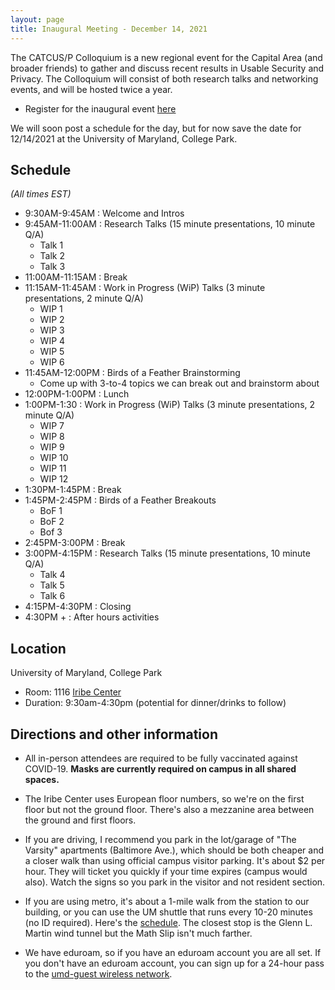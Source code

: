 ```yaml
---
layout: page
title: Inaugural Meeting - December 14, 2021
---
```



The CATCUS/P Colloquium is a new regional event for the Capital Area (and broader friends) to gather and discuss recent results in Usable Security and Privacy. The Colloquium will consist of both research talks and networking events, and will be hosted twice a year.

* Register for the inaugural event [here](https://go.umd.edu/cactus-f21)

We will soon post a schedule for the day, but for now save the date for 12/14/2021 at the University of Maryland, College Park.

## Schedule

*(All times EST)*

* 9:30AM-9:45AM : Welcome and Intros
* 9:45AM-11:00AM : Research Talks  (15 minute presentations, 10 minute Q/A) 
  * Talk 1
  * Talk 2
  * Talk 3
* 11:00AM-11:15AM : Break
* 11:15AM-11:45AM : Work in Progress (WiP) Talks (3 minute presentations, 2 minute Q/A)
  * WIP 1
  * WIP 2
  * WIP 3
  * WIP 4
  * WIP 5
  * WIP 6
* 11:45AM-12:00PM : Birds of a Feather Brainstorming
  * Come up with 3-to-4 topics we can break out and brainstorm about
* 12:00PM-1:00PM : Lunch
* 1:00PM-1:30 : Work in Progress (WiP) Talks (3 minute presentations, 2 minute Q/A)
  * WIP 7
  * WIP 8
  * WIP 9
  * WIP 10
  * WIP 11
  * WIP 12
* 1:30PM-1:45PM : Break
* 1:45PM-2:45PM : Birds of a Feather Breakouts
  * BoF 1
  * BoF 2
  * Bof 3
* 2:45PM-3:00PM : Break
* 3:00PM-4:15PM : Research Talks (15 minute presentations, 10 minute Q/A)
  * Talk 4
  * Talk 5
  * Talk 6
* 4:15PM-4:30PM : Closing
* 4:30PM + : After hours activities

## Location

University of Maryland, College Park
  * Room: 1116 [Iribe Center](https://www.google.com/maps/place/Brendan+Iribe+Center+for+Computer+Science+and+Engineering/@38.9890994,-76.9387086,17z/data=!4m12!1m6!3m5!1s0x89b7c7e9e636ed11:0x9aaf14503032f4a!2sBrendan+Iribe+Center+for+Computer+Science+and+Engineering!8m2!3d38.9890953!4d-76.9365146!3m4!1s0x89b7c7e9e636ed11:0x9aaf14503032f4a!8m2!3d38.9890953!4d-76.9365146)
  * Duration: 9:30am-4:30pm (potential for dinner/drinks to follow)

## Directions and other information
  * All in-person attendees are required to be fully vaccinated against COVID-19. **Masks are currently required on campus in all shared spaces.**

  * The Iribe Center uses European floor numbers, so we're on the first floor but not the ground floor. There's also a mezzanine area between the ground and first floors.

  * If you are driving, I recommend you park in the lot/garage of "The Varsity" apartments (Baltimore Ave.), which should be both cheaper and a closer walk than using official campus visitor parking. It's about $2 per hour. They will ticket you quickly if your time expires (campus would also). Watch the signs so you park in the visitor and not resident section.

  * If you are using metro, it's about a 1-mile walk from the station to our building, or you can use the UM shuttle that runs every 10-20 minutes (no ID required). Here's the [schedule](https://transportation.umd.edu/shuttle-um/104/611). The closest stop is the Glenn L. Martin wind tunnel but the Math Slip isn't much farther.

  * We have eduroam, so if you have an eduroam account you are all set. If you don't have an eduroam account, you can sign up for a 24-hour pass to the [umd-guest wireless network](https://itsupport.umd.edu/itsupport?id=kb_article_view&article=KB0012824&sys_kb_id=f098e4dadb533c104cd4f36f29961949&spa=1).
